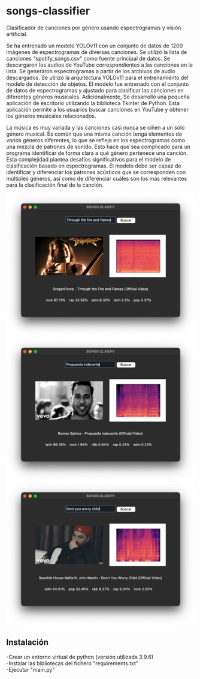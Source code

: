 # songs-classifier
Clasificador de canciones por género usando espectrogramas y visión artificial.

Se ha entrenado un modelo YOLOv11 con un conjunto de datos de 1200 imágenes de espectrogramas de diversas canciones.
Se utilizó la lista de canciones "spotify_songs.csv" como fuente principal de datos. Se descargaron los audios de YouTube correspondientes a las canciones en la lista. Se generaron espectrogramas a partir de los archivos de audio descargados. Se utilizó la arquitectura YOLOv11 para el entrenamiento del modelo de detección de objetos. El modelo fue entrenado con el conjunto de datos de espectrogramas y ajustado para clasificar las canciones en diferentes géneros musicales.
Adiciónalmente, Se desarrolló una pequeña aplicación de escritorio utilizando la biblioteca Tkinter de Python. Esta aplicación permite a los usuarios buscar canciones en YouTube y obtener los géneros musicales relacionados. 

La música es muy variada y las canciones casi nunca se ciñen a un solo género musical. Es común que una misma canción tenga elementos de varios géneros diferentes, lo que se refleja en los espectrogramas como una mezcla de patrones de sonido. Esto hace que sea complicado para un programa identificar de forma clara a qué género pertenece una canción. Esta complejidad plantea desafíos significativos para el modelo de clasificación basado en espectrogramas. El modelo debe ser capaz de identificar y diferenciar los patrones acústicos que se corresponden con múltiples géneros, así como de diferenciar cuáles son los más relevantes para la clasificación final de la canción.

<p align="center">
  <img src="ejemplo1.png" alt="Ejemplo1" width="600">
  <img src="ejemplo2.png" alt="Ejemplo2" width="600">
  <img src="ejemplo3.png" alt="Ejemplo3" width="600">
</p>



## Instalación
-Crear un entorno virtual de python (versión utilizada 3.9.6)<br>
-Instalar las bibliotecas del fichero "requirements.txt"<br>
-Ejecutar "main.py"
